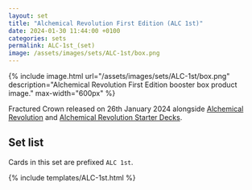 ```yaml
---
layout: set
title: "Alchemical Revolution First Edition (ALC 1st)"
date: 2024-01-30 11:44:00 +0100
categories: sets
permalink: ALC-1st_(set)
image: /assets/images/sets/ALC-1st/box.png
---
```

{% include image.html url="/assets/images/sets/ALC-1st/box.png" description="Alchemical Revolution First Edition booster box product image." max-width="600px" %}

Fractured Crown released on 26th January 2024 alongside [Alchemical Revolution](/ALC_(set)) and [Alchemical Revolution Starter Decks](/ALCSD_(set)).

## Set list

Cards in this set are prefixed `ALC 1st`.

{% include templates/ALC-1st.html %}